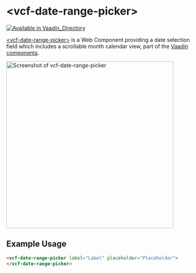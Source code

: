 
# &lt;vcf-date-range-picker&gt;

[![Available in Vaadin_Directory](https://img.shields.io/vaadin-directory/v/vaadinvcf-date-range-picker.svg)](https://vaadin.com/directory/component/vaadinvcf-date-range-picker)

[&lt;vcf-date-range-picker&gt;](https://vaadin.com/components/vcf-date-range-picker) is a Web Component providing a date selection field which includes a scrollable month calendar view, part of the [Vaadin components](https://vaadin.com/components).


[<img src="https://raw.githubusercontent.com/vaadin/vcf-date-range-picker/master/screenshot.png" width="439" alt="Screenshot of vcf-date-range-picker">](https://vaadin.com/components/vcf-date-range-picker)

## Example Usage
```html
<vcf-date-range-picker label="Label" placeholder="Placeholder">
</vcf-date-range-picker>
```
